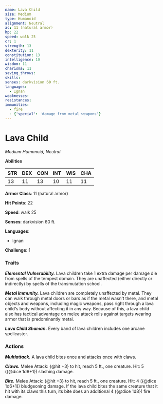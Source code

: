 ```yaml
---
name: Lava Child
size: Medium
type: Humanoid
alignment: Neutral
ac: 11 (natural armor)
hp: 22
speed: walk 25
cr: 1
strength: 13
dexterity: 11
constitution: 13
intelligence: 10
wisdom: 11
charisma: 11
saving_throws:
skills:
senses: darkvision 60 ft.
languages:
  - Ignan
weaknesses:
resistances:
immunities:
  - fire
  - {'special': 'damage from metal weapons'}
---
```


# Lava Child

*Medium Humanoid, Neutral*

**Abilities**

| STR | DEX | CON | INT | WIS | CHA |
| --- | --- | --- | --- | --- | --- |
| 13 | 11 | 13 | 10 | 11 | 11 |

**Armor Class**: 11 (natural armor)

**Hit Points**: 22

**Speed**: walk 25

**Senses**: darkvision 60 ft.

**Languages**:
  - Ignan

**Challenge**: 1

### Traits
***Elemental Vulnerability.*** Lava children take 1 extra damage per damage die from spells of the tempest domain. They are unaffected (either directly or indirectly) by spells of the transmutation school.

***Metal Immunity.*** Lava children are completely unaffected by metal. They can walk through metal doors or bars as if the metal wasn't there, and metal objects and weapons, including magic weapons, pass right through a lava child's body without affecting it in any way. Because of this, a lava child also has tactical advantage on melee attack rolls against targets wearing armor that is predominantly metal.

***Lava Child Shaman.*** Every band of lava children includes one arcane spellcaster.

### Actions
***Multiattack.*** A lava child bites once and attacks once with claws.

***Claws.*** Melee Attack: {@hit +3} to hit, reach 5 ft., one creature. Hit: 5 ({@dice 1d8+1}) slashing damage.

***Bite.*** Melee Attack: {@hit +3} to hit, reach 5 ft., one creature. Hit: 4 ({@dice 1d6+1}) bludgeoning damage. If the lava child bites the same creature that it hit with its claws this turn, its bite does an additional 4 ({@dice 1d8}) fire damage.

